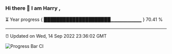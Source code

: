 ### Hi there 👋 I am Harry , 

⏳ Year progress { █████████████████████▁▁▁▁▁▁▁▁▁ } 70.41 %

---

⏰ Updated on Wed, 14 Sep 2022 23:36:02 GMT

![Progress Bar CI](https://github.com/duykhang68/duykhang68/workflows/Progress%20Bar%20CI/badge.svg)
